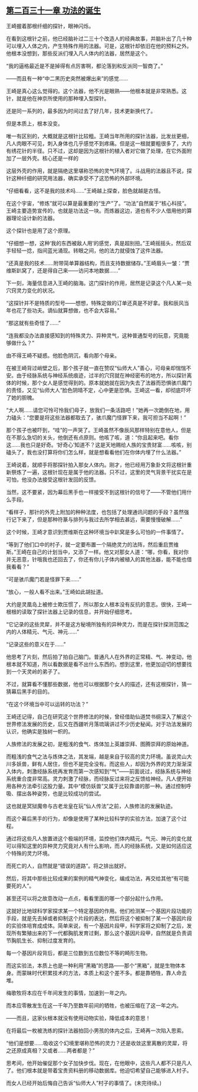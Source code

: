 ## [第二百三十一章 功法的诞生](https://www.xxbiquge.com/11_11207/9172322.html)


  王崎握着那根纤细的探针，眼神闪烁。

  在看到这根针之前，他已经脑补过二三十个改造人的经典故事，并脑补出了几十种可以埋入人体之内，产生特殊作用的法器。可是，这根针却依旧在他的预料之外。他根本没想到，那些反派们埋入凡人体内的法器，居然是这个。

  “我的逼格最近是不是掉得有点厉害啊，都沦落到和反派同一智商了。”

  ——而且有一种“中二黑历史突然被爆出来”的感觉……

  王崎是真心这么觉得的。这个法器，他不光是眼熟——他根本就是非常熟悉。这针，就是他在神京所使用的那种埋入型探针。

  还是同一系列的，最多因为时间过去了好几年，技术更新换代了。

  但是本质上，根本没变。

  唯一有区别的，大概就是这根针比较粗。王崎当年所用的探针法器，比发丝更细，凡人肉眼不可见，刺入身体也几乎感觉不到疼痛。但是这一根就要粗很多了，大约有绣花针的半径。只不过，这却是因为这根针的植入者对它做了处理，在它外面附加了一层外壳。核心还是一样的

  这层外壳的作用，就是隔绝这里堪称恐怖的灵气环境了。斗战用的法器且不说，探针这种纤细的研究用法器，确实承受不了这恐怖的外部环境。

  “仔细看看，这不是我的技术吗……”王崎越上探查，脸色就越是古怪。

  在这个宇宙，“修炼”就可以算是最重要的“生产”了。“功法”自然属于“核心科技”。王崎主要造势宣传的，也就是功法这一块。而炼器这边，道也有不少人借用他的算器理论设计新的法器。

  这个探针也是用了这个原理。

  “仔细想一想，这种‘我的东西被敌人用’的感觉，真是超别扭。”王崎摇摇头，然后双手轻轻一捻，指间蓝光涌现。转眼之间，他的法力就侵蚀了这件法器。

  “还真是我的技术……附带简单算器结构，而且支持数据储存。”王崎眉头一皱：“贾维斯趴窝了，还是得自己来——访问本地数据……”

  下一刻，海量信息进入王崎的脑海。这门探针的作用，居然是记录这个凡人某一处穴窍灵力变化的状况。

  “这探针并不是特质的型号——想想，特殊定做的订单还真是不好拿。我和辰风当年也花了些功夫。谪仙就算想做，也不会大容易。”

  “那这就有些奇怪了……”

  “连我都没办法直接感知到的特殊灵力、异种灵气，这种普通型号的玩意，究竟能够做什么？”

  由不得王崎不疑惑。他脸色阴沉，看向那个母亲。

  在被王崎背过峭壁之后，那个孩子就一直在赞叹“仙师大人”善心，可母亲却惴惴不安。由于经脉系统与神经系统痕迹，过半的穴窍就在神经密布的地方，所以探针离体的时候，那个女人是感觉得到的。原本就她就在因为失去了法器而恐惧骇爪魔门的责怪，又见“仙师大人”脸色阴晴不定，心中更是恐惧。王崎这一看，却彻底吓坏了她的胆魄。

  “大人啊……请您可怜可怜我们母子，放我们一条活路吧！”她再一次跪倒在地，用力磕头：“您要是将这些法器都取去了，骇爪魔门怪罪下来，我可担当不起啊！”

  那个孩子也被吓到，“哇”的一声哭了。王崎虽然不像辰风那样特别在意他人，但是在不那么急切的关头，他倒还有点原则。他咳了咳，道：“你且起来吧。看你这……我也只是好奇。‘好奇心’知道不？这是天地赐给人族的宝贵财富……咳咳，别磕头了，我也没打算将你们怎么样，就是想看看他们在你体内埋了什么法器。”

  王崎说着，就顺手将那探针拍入那女人体内。刚才，他已经用万象卦文将这根针重新祭炼了一遍，这根针现在是属于他的法器。只不过，这里的灵气背景干扰实在是可怕，他没办法接受这根针发回的反馈。

  当然，这不要紧，因为幕后黑手也一样接受不到这根针的信号了——不管他们用什么手段。

  “看样子，那针的外壳上附加的种种法度，也包括了处理通讯问题的手段？虽然强行记下来了，但是那种符篆与排列与我过去所学相去甚远，需要慢慢破解……”

  这个时候，王崎才意识到贾维斯在这种环境当中趴窝是多么可怕的一件事情了。

  “等到了他们口中的村子，就一定要布置一个隔绝灵力的法阵，然后重启贾维斯。”王崎在自己的计划当中，又添了一样。他又对那女人道：“哪，你看，我对你并无恶意，针哦我也还回去了，你还有你儿子体内被植入的其他法器，能不能也借我看看？”

  “可是骇爪魔门若是怪罪下来……”

  “放心，一般人看不出来。”王崎如此胡扯道。

  大约是灵凰岛上被修士欺压惯了，所以那女人根本没有反抗的意志。很快，王崎一根根的读取了探针法器上记录的信息，并开始仔细思考。

  “它记录的这些灵犀，并不是这方秘境所独有的异种灵力，而是在探针探测范围之内的人体精元、气元、神元……”

  “记录这些的意义在于……”

  他思考了片刻，然后拍了拍自己脑门。普通凡人在外界的正常精、气、神变动，他根本就不知道，所以看数据是看不出什么东西的。想到这里，他更加迫切的想要找到一个天灵岭的弟子了。

  不过，就算看不懂那些数据，他也可以根据那个女人的描述，还有这根探针，猜一猜幕后黑手的目的。

  “在这个环境当中可以运转的功法？”

  王崎还记得，自己在研究这个世界修法的时候，曾经借助仙道焚书纲深入了解这个世界修法发展的历史，后又在西疆听月落琉璃讲过不少历史秘闻。对于功法发展的认识，他确实是独树一帜的。

  人族修法的发展之初，是粗浅的食气、炼体加上英雄崇拜、图腾崇拜的原始神道。

  而粗浅的食气之法与炼体之法，其发端，越是来自于较高的灵力环境。虽说灵山大川多妖兽，鲜有人居住，但也不是完全没有。而这些人，却因为外界的灵力渐渐深入体内，刺激经脉系统再发育而第一次感知到“气”——前面说过，经脉系统与神经系统重合度非常高。灵力刺激了经脉，而经脉反过来将之反馈给神经。凡人便开始用各种方法牵引这股力量。其中“模仿妖兽”又属于比较靠谱的那一种。通过控制呼吸、摆出各种姿势，也是比较成功的尝试。

  这也就是冥狱魔帝与古老龙皇在玩“仙人传法”之前，人族修法的发展轨迹。

  而这个幕后黑手的行为，却像是使用了某种比较科学的实验方法，加速了这个过程。

  通过将这些凡人放置进这个极端的环境，监控他们体内精元。气元、神元的变化就可以得知这里的异种灵力究竟对人有什么影响，而人的经脉系统，又是如何适应这个特殊的灵力环境。

  而死亡的人，自然就是“错误的道路”。将之排出就好。

  然后，将其中那些比较成果的案例的精气神变化，编成功法，再交给其他“有可能要死的人”。

  甚至还可以将之故意改动一点点，看看里面的哪一个部分起什么作用。

  这就好比地球科学家探求某一个特定基因的作用。他们检测某一个基因片段功能的手段，就是先去掉或者抑制这个片段的表达，然后将这个被抑制了某一个基因片段的实验体培育成成体。简单来说，有一个基因片段甲，科学家将之抑制了之后，发现所有繁殖出来的下一代都胸肌发育过剩，那么这个基因片段甲，自然就是负责调节胸肌生长、抑制过度发育的。

  每一个基因片段背后，都是三位数到五位数位不等的畸形生物。

  而这实验法，本质上也是一种利用“黑箱”的思路——那个“黑箱”，就是生物体本身。而蒙昧时代积累技术的方法，本质上和这个差不多。都是靠牺牲，靠人命去堆。

  梅歌牧将本应在千年间发生的事情，加速到一年之内。

  而本应零散发生在这一千年乃至数年前间的牺牲，也被压缩在了这一年之内。

  ——而且，这家伙根本就没有使用动物实验，降低成本的意思！

  在将最后一枚被洗练的探针法器拍回小男孩的体内之后，王崎再一次陷入思索。

  “他们是想要……吸收这个幻境里堪称恐怖的灵力？还是收敛这里离散的灵犀，将之还原成真相？又或者……两者都是？”

  思考间，他开始催促那个女子加快步伐。现在，在他眼中，这些凡人都不只是凡人了。他们根本就是带着宝贵资料册的移动数据库。他迫切希望自己能够进入村子。

  而女人已经开始后悔自己告诉“仙师大人”村子的事情了。(未完待续。)
